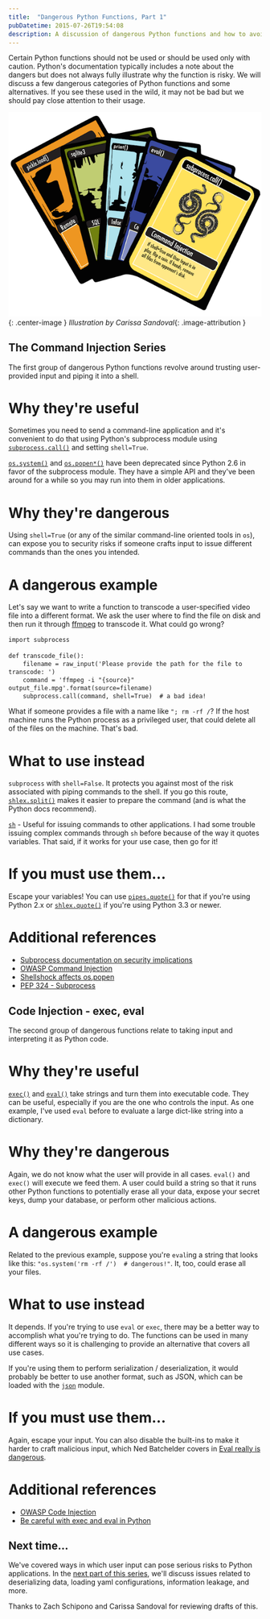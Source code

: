 ```yaml
---
title:  "Dangerous Python Functions, Part 1"
pubDatetime: 2015-07-26T19:54:08
description: A discussion of dangerous Python functions and how to avoid them
---
```


Certain Python functions should not be used or should be used only with
caution. Python's documentation typically includes a note about the dangers but
does not always fully illustrate why the function is risky. We will discuss
a few dangerous categories of Python functions and some alternatives.  If you
see these used in the wild, it may not be bad but we should pay close attention
to their usage.
 
![Dangerous Python Functions](/assets/dangerous_python_function_cards-min.png){: .center-image }
*Illustration by Carissa Sandoval*{: .image-attribution }


The Command Injection Series
----------------------------

The first group of dangerous Python functions revolve around trusting
user-provided input and piping it into a shell. 


Why they're useful
==================

Sometimes you need to send a command-line application and it's convenient to do
that using Python's subprocess module using
[`subprocess.call()`](https://docs.python.org/2/library/subprocess.html) and
setting `shell=True`. 

[`os.system()`](https://docs.python.org/2/library/os.html#os.system) and
[`os.popen*()`](https://docs.python.org/2/library/os.html#os.popen) have been
deprecated since Python 2.6 in favor of the subprocess module. They have
a simple API and they've been around for a while so you may run into them in
older applications.


Why they're dangerous
======================

Using `shell=True` (or any of the similar command-line oriented tools in `os`),
can expose you to security risks if someone crafts input to
issue different commands than the ones you intended. 


A dangerous example
===================

Let's say we want to write a function to transcode a user-specified video file
into a different format. We ask the user where to find the file on disk and
then run it through [ffmpeg](https://www.ffmpeg.org/) to transcode it. What
could go wrong?

```
import subprocess

def transcode_file():
    filename = raw_input('Please provide the path for the file to transcode: ')
    command = 'ffmpeg -i "{source}" output_file.mpg'.format(source=filename)
    subprocess.call(command, shell=True)  # a bad idea!
```

What if someone provides a file with a name like `"; rm -rf /`?  If the host
machine runs the Python process as a privileged user, that could delete all
of the files on the machine. That's bad.


What to use instead
===================

`subprocess` with `shell=False`. It protects you against most of the risk
associated with piping commands to the shell. If you go this route,
[`shlex.split()`](https://docs.python.org/3/library/shlex.html#shlex.split)
makes it easier to prepare the command (and is what the Python docs recommend).

[`sh`](https://amoffat.github.io/sh/) - Useful for issuing commands to other
applications. I had some trouble issuing complex commands through `sh` before
because of the way it quotes variables. That said, if it works for your use
case, then go for it!


If you must use them...
=======================

Escape your variables! You can use
[`pipes.quote()`](https://docs.python.org/2/library/pipes.html#pipes.quote) for
that if you're using Python 2.x or
[`shlex.quote()`](https://docs.python.org/3.3/library/shlex.html#shlex.quote)
if you're using Python 3.3 or newer.


Additional references
=======================

* [Subprocess documentation on security implications](https://docs.python.org/3/library/subprocess.html#frequently-used-arguments)
* [OWASP Command Injection](https://www.owasp.org/index.php/Command_Injection)
* [Shellshock affects os.popen](http://security.stackexchange.com/a/68602)
* [PEP 324 - Subprocess](https://www.python.org/dev/peps/pep-0324/)


Code Injection - exec, eval
---------------------------

The second group of dangerous functions relate to taking input and 
interpreting it as Python code.


Why they're useful
==================

[`exec()`](https://docs.python.org/3/library/functions.html#exec) and
[`eval()`](https://docs.python.org/3/library/functions.html#eval) take strings
and turn them into executable code. They can be useful, especially if you are
the one who controls the input. As one example, I've used `eval` before 
to evaluate a large dict-like string into a dictionary.


Why they're dangerous
=====================

Again, we do not know what the user will provide in all cases. `eval()` and
`exec()` will execute we feed them. A user could build a string so that it runs
other Python functions to potentially erase all your data, expose your secret
keys, dump your database, or perform other malicious actions.

A dangerous example
===================

Related to the previous example, suppose you're `eval`ing a string that looks
like this: `"os.system('rm -rf /')  # dangerous!"`. It, too, could erase all
your files.

What to use instead
===================

It depends. If you're trying to use `eval` or `exec`, 
there may be a better way to accomplish what you're trying to do. 
The functions can be used in many different ways so it is challenging to provide
an alternative that covers all use cases.

If you're using them to perform serialization / deserialization, it would
probably be better to use another format, such as JSON, which can be loaded
with the [`json`](https://docs.python.org/3.3/library/json.html) module.


If you must use them...
=======================

Again, escape your input. You can also disable the built-ins to make it harder
to craft malicious input, which Ned Batchelder covers in 
[Eval really is dangerous](http://nedbatchelder.com/blog/201206/eval_really_is_dangerous.html).


Additional references
=======================

* [OWASP Code Injection](https://www.owasp.org/index.php/Code_Injection)
* [Be careful with exec and eval in Python](http://lucumr.pocoo.org/2011/2/1/exec-in-python/)


Next time...
------------

We've covered ways in which user input can pose serious risks to Python
applications. In the 
[next part of this series](http://kevinlondon.com/2015/08/15/dangerous-python-functions-pt2.html), 
we'll discuss issues related to deserializing data, loading yaml configurations,
information leakage, and more.

Thanks to Zach Schipono and Carissa Sandoval for reviewing drafts of this.
